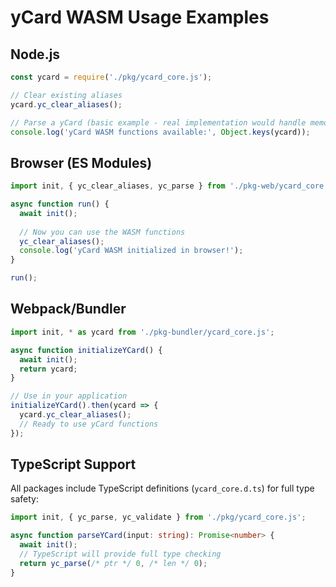 # yCard WASM Usage Examples

## Node.js

```javascript
const ycard = require('./pkg/ycard_core.js');

// Clear existing aliases
ycard.yc_clear_aliases();

// Parse a yCard (basic example - real implementation would handle memory properly)
console.log('yCard WASM functions available:', Object.keys(ycard));
```

## Browser (ES Modules)

```javascript
import init, { yc_clear_aliases, yc_parse } from './pkg-web/ycard_core.js';

async function run() {
  await init();
  
  // Now you can use the WASM functions
  yc_clear_aliases();
  console.log('yCard WASM initialized in browser!');
}

run();
```

## Webpack/Bundler

```javascript
import init, * as ycard from './pkg-bundler/ycard_core.js';

async function initializeYCard() {
  await init();
  return ycard;
}

// Use in your application
initializeYCard().then(ycard => {
  ycard.yc_clear_aliases();
  // Ready to use yCard functions
});
```

## TypeScript Support

All packages include TypeScript definitions (`ycard_core.d.ts`) for full type safety:

```typescript
import init, { yc_parse, yc_validate } from './pkg/ycard_core.js';

async function parseYCard(input: string): Promise<number> {
  await init();
  // TypeScript will provide full type checking
  return yc_parse(/* ptr */ 0, /* len */ 0);
}
```